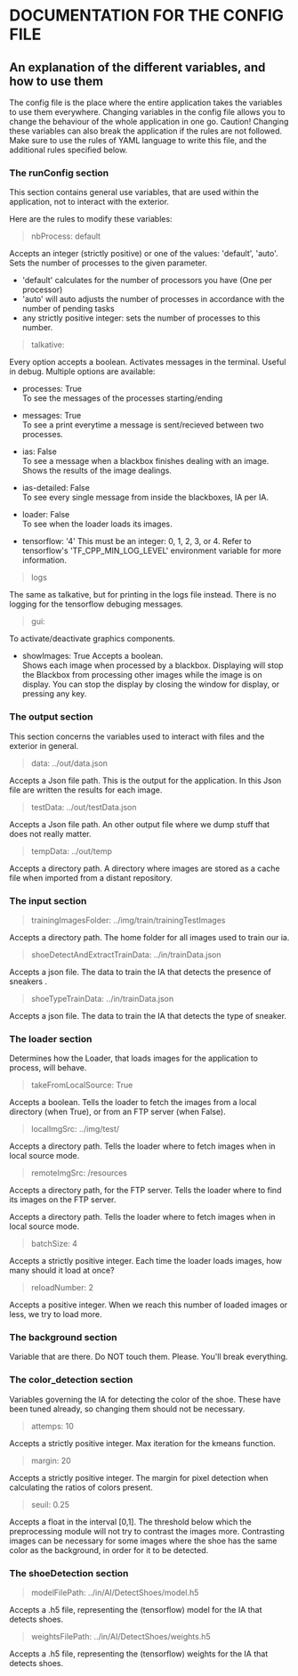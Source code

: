 
# DOCUMENTATION FOR THE CONFIG FILE
## An explanation of the different variables, and how to use them

The config file is the place where the entire application takes the variables to use them everywhere. Changing variables in the config file allows you to change the behaviour of the whole application in one go.
Caution! Changing these variables can also break the application if the rules are not followed.   
Make sure to use the rules of YAML language to write this file, and the additional rules specified below. 


### **The runConfig section**

This section contains general use variables, that are used within the application, not to interact with the exterior. 

Here are the rules to modify these variables: 


> nbProcess: default     

Accepts an integer (strictly positive) or one of the values: 'default', 'auto'.
Sets the number of processes to the given parameter.
- 'default' calculates for the number of processors you have (One per processor)
- 'auto' will auto adjusts the number of processes in accordance with the number of pending tasks
-  any strictly positive integer: sets the number of processes to this number.
    
> talkative:

Every option accepts a boolean. 
Activates messages in the terminal. Useful in debug. 
Multiple options are available:
    
- processes: True    
    To see the messages of the processes starting/ending
    
- messages: True    
    To see a print everytime a message is sent/recieved between two processes.

- ias: False    
    To see a message when a blackbox finishes dealing with an image.
    Shows the results of the image dealings. 

- ias-detailed: False    
    To see every single message from inside the blackboxes, IA per IA.

- loader: False     
    To see when the loader loads its images. 

- tensorflow: '4'
    This must be an integer: 0, 1, 2, 3, or 4.
    Refer to tensorflow's 'TF_CPP_MIN_LOG_LEVEL' environment variable for more information.   

> logs

The same as talkative, but for printing in the logs file instead.
There is no logging for the tensorflow debuging messages. 

> gui:

To activate/deactivate graphics components. 

- showImages: True 
    Accepts a boolean.      
    Shows each image when processed by a blackbox. Displaying will stop the Blackbox from processing other images while the image is on display. You can stop the display by closing the window for display, or pressing any key. 
    

### **The output section**

This section concerns the variables used to interact with files and the exterior in general. 

> data: ../out/data.json          

Accepts a Json file path.
This is the output for the application. In this Json file are written the results for each image. 

> testData: ../out/testData.json  

Accepts a Json file path.
An other output file where we dump stuff that does not really matter.

> tempData: ../out/temp

Accepts a directory path. 
A directory where images are stored as a cache file when imported from a distant repository. 


### **The input section**

> trainingImagesFolder: ../img/train/trainingTestImages

Accepts a directory path. 
The home folder for all images used to train our ia. 

> shoeDetectAndExtractTrainData: ../in/trainData.json     

Accepts a json file. 
The data to train the IA that detects the presence of sneakers .

> shoeTypeTrainData: ../in/trainData.json

Accepts a json file. 
The data to train the IA that detects the type of sneaker.


### **The loader section**

Determines how the Loader, that loads images for the application to process, will behave.

> takeFromLocalSource: True

Accepts a boolean. 
Tells the loader to fetch the images from a local directory (when True), or from an FTP server (when False).  
      
> localImgSrc: ../img/test/

Accepts a directory path.
Tells the loader where to fetch images when in local source mode. 

> remoteImgSrc: /resources

Accepts a directory path, for the FTP server. 
Tells the loader where to find its images on the FTP server. 

Accepts a directory path.
Tells the loader where to fetch images when in local source mode. 


> batchSize: 4      

Accepts a strictly positive integer. 
Each time the loader loads images, how many should it load at once? 

> reloadNumber: 2

Accepts a positive integer. 
When we reach this number of loaded images or less, we try to load more.



### **The background section**

Variable that are there. Do NOT touch them. Please. You'll break everything. 


### **The color_detection section**

Variables governing the IA for detecting the color of the shoe. These have been tuned already, so changing them should not be necessary. 

> attemps: 10

Accepts a strictly positive integer. 
Max iteration for the kmeans function.

> margin: 20

Accepts a strictly positive integer.
The margin for pixel detection when calculating the ratios of colors present. 

> seuil: 0.25

Accepts a float in the interval \[0,1].
The threshold below which the preprocessing module will not try to contrast the images more. Contrasting images can be necessary for some images where the shoe has the same color as the background, in order for it to be detected.   


### **The shoeDetection section**

> modelFilePath: ../in/AI/DetectShoes/model.h5

Accepts a .h5 file, representing the (tensorflow) model for the IA that detects shoes. 

> weightsFilePath: ../in/AI/DetectShoes/weights.h5

Accepts a .h5 file, representing the (tensorflow) weights for the IA that detects shoes. 